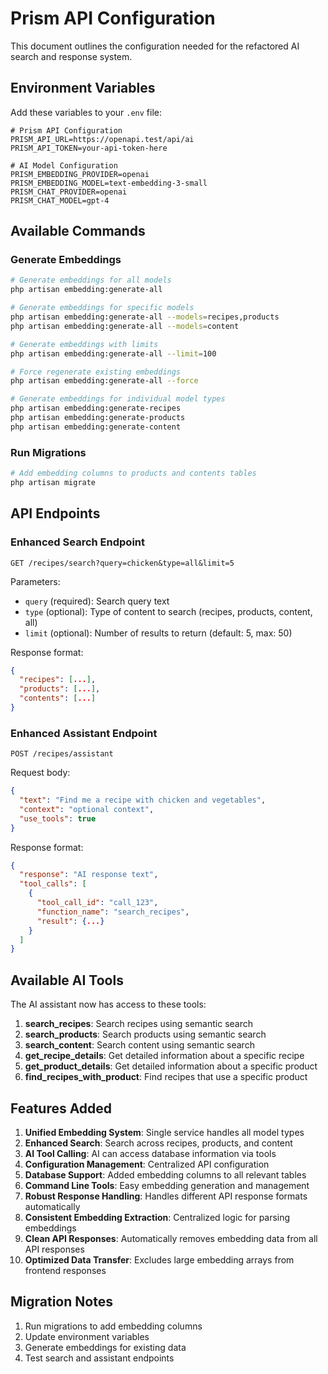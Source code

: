 # Prism API Configuration

This document outlines the configuration needed for the refactored AI search and response system.

## Environment Variables

Add these variables to your `.env` file:

```env
# Prism API Configuration
PRISM_API_URL=https://openapi.test/api/ai
PRISM_API_TOKEN=your-api-token-here

# AI Model Configuration
PRISM_EMBEDDING_PROVIDER=openai
PRISM_EMBEDDING_MODEL=text-embedding-3-small
PRISM_CHAT_PROVIDER=openai
PRISM_CHAT_MODEL=gpt-4
```

## Available Commands

### Generate Embeddings

```bash
# Generate embeddings for all models
php artisan embedding:generate-all

# Generate embeddings for specific models
php artisan embedding:generate-all --models=recipes,products
php artisan embedding:generate-all --models=content

# Generate embeddings with limits
php artisan embedding:generate-all --limit=100

# Force regenerate existing embeddings
php artisan embedding:generate-all --force

# Generate embeddings for individual model types
php artisan embedding:generate-recipes
php artisan embedding:generate-products
php artisan embedding:generate-content
```

### Run Migrations

```bash
# Add embedding columns to products and contents tables
php artisan migrate
```

## API Endpoints

### Enhanced Search Endpoint

```
GET /recipes/search?query=chicken&type=all&limit=5
```

Parameters:
- `query` (required): Search query text
- `type` (optional): Type of content to search (recipes, products, content, all)
- `limit` (optional): Number of results to return (default: 5, max: 50)

Response format:
```json
{
  "recipes": [...],
  "products": [...],
  "contents": [...]
}
```

### Enhanced Assistant Endpoint

```
POST /recipes/assistant
```

Request body:
```json
{
  "text": "Find me a recipe with chicken and vegetables",
  "context": "optional context",
  "use_tools": true
}
```

Response format:
```json
{
  "response": "AI response text",
  "tool_calls": [
    {
      "tool_call_id": "call_123",
      "function_name": "search_recipes",
      "result": {...}
    }
  ]
}
```

## Available AI Tools

The AI assistant now has access to these tools:

1. **search_recipes**: Search recipes using semantic search
2. **search_products**: Search products using semantic search
3. **search_content**: Search content using semantic search
4. **get_recipe_details**: Get detailed information about a specific recipe
5. **get_product_details**: Get detailed information about a specific product
6. **find_recipes_with_product**: Find recipes that use a specific product

## Features Added

1. **Unified Embedding System**: Single service handles all model types
2. **Enhanced Search**: Search across recipes, products, and content
3. **AI Tool Calling**: AI can access database information via tools
4. **Configuration Management**: Centralized API configuration
5. **Database Support**: Added embedding columns to all relevant tables
6. **Command Line Tools**: Easy embedding generation and management
7. **Robust Response Handling**: Handles different API response formats automatically
8. **Consistent Embedding Extraction**: Centralized logic for parsing embeddings
9. **Clean API Responses**: Automatically removes embedding data from all API responses
10. **Optimized Data Transfer**: Excludes large embedding arrays from frontend responses

## Migration Notes

1. Run migrations to add embedding columns
2. Update environment variables
3. Generate embeddings for existing data
4. Test search and assistant endpoints

